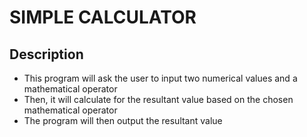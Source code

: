 # SIMPLE CALCULATOR

## Description

- This program will ask the user to input two numerical values and a mathematical operator
- Then, it will calculate for the resultant value based on the chosen mathematical operator
- The program will then output the resultant value